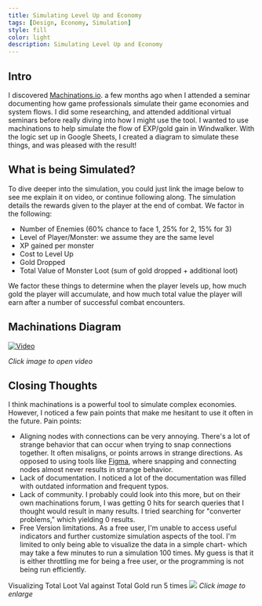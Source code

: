 ```yaml
---
title: Simulating Level Up and Economy
tags: [Design, Economy, Simulation]
style: fill
color: light
description: Simulating Level Up and Economy
---
```


## Intro
I discovered [Machinations.io](https://machinations.io/). a few months ago when I attended a seminar documenting how game professionals simulate their game economies and system flows. I did some researching, and attended additional virtual seminars before really diving into how I might use the tool. I wanted to use machinations to help simulate the flow of EXP/gold gain in Windwalker. With the logic set up in Google Sheets, I created a diagram to simulate these things, and was pleased with the result! 

## What is being Simulated?
To dive deeper into the simulation, you could just link the image below to see me explain it on video, or continue following along. The simulation details the rewards given to the player at the end of combat. 
We factor in the following:
* Number of Enemies (60% chance to face 1, 25% for 2, 15% for 3)
* Level of Player/Monster: we assume they are the same level
* XP gained per monster
* Cost to Level Up
* Gold Dropped
* Total Value of Monster Loot (sum of gold dropped + additional loot)

We factor these things to determine when the player levels up, how much gold the player will accumulate, and how much total value the player will earn after a number of successful combat encounters.


## Machinations Diagram
[![Video](https://s4.gifyu.com/images/wwmachinationsgifeconomy.gif)](https://www.youtube.com/watch?v=rhL253x8WPY&ab_channel=PaulAn)

*Click image to open video*

## Closing Thoughts
I think machinations is a powerful tool to simulate complex economies. However, I noticed a few pain points that make me hesitant to use it often in the future. 
Pain points:
* Aligning nodes with connections can be very annoying. There's a lot of strange behavior that can occur when trying to snap connections together. It often misaligns, or points arrows in strange directions. As opposed to using tools like [Figma](https://www.figma.com/), where snapping and connecting nodes almost never results in strange behavior.
* Lack of documentation. I noticed a lot of the documentation was filled with outdated information and frequent typos.
* Lack of community. I probably could look into this more, but on their own machinations forum, I was getting 0 hits for search queries that I thought would result in many results. I tried searching for "converter problems," which yielding 0 results.
* Free Version limitations. As a free user, I'm unable to access useful indicators and further customize simulation aspects of the tool. I'm limited to only being able to visualize the data in a simple chart- which may take a few minutes to run a simulation 100 times. My guess is that it is either throttling me for being a free user, or the programming is not being run efficiently.

Visualizing Total Loot Val against Total Gold run 5 times
[<img src="https://i.imgur.com/axi1nGc.png">](https://i.imgur.com/axi1nGc.png)
*Click image to enlarge*

